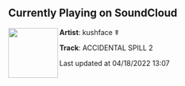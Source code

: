 ## Currently Playing on SoundCloud

[<img align="left" width="100" src="https://i1.sndcdn.com/artworks-2cyNVD64ZATImrwq-0i65tw-t500x500.jpg">](https://soundcloud.com/kushfaceleanin/accidental-spill-2)

**Artist**: kushface ☤ 

**Track**: ACCIDENTAL SPILL 2

Last updated at 04/18/2022 13:07
